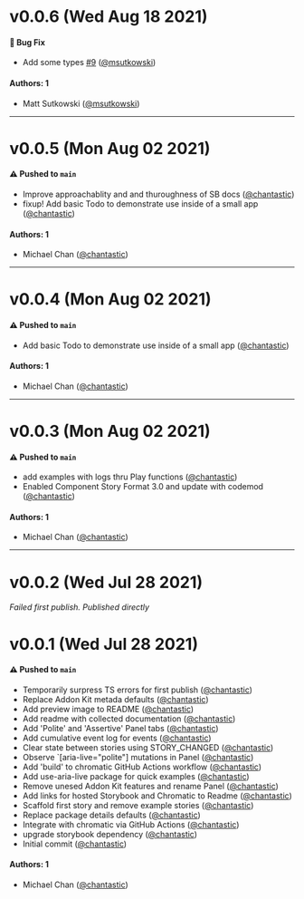 # v0.0.6 (Wed Aug 18 2021)

#### 🐛 Bug Fix

- Add some types [#9](https://github.com/chantastic/aria-live-storybook-addon/pull/9) ([@msutkowski](https://github.com/msutkowski))

#### Authors: 1

- Matt Sutkowski ([@msutkowski](https://github.com/msutkowski))

---

# v0.0.5 (Mon Aug 02 2021)

#### ⚠️ Pushed to `main`

- Improve approachablity and and thuroughness of SB docs ([@chantastic](https://github.com/chantastic))
- fixup! Add basic Todo to demonstrate use inside of a small app ([@chantastic](https://github.com/chantastic))

#### Authors: 1

- Michael Chan ([@chantastic](https://github.com/chantastic))

---

# v0.0.4 (Mon Aug 02 2021)

#### ⚠️ Pushed to `main`

- Add basic Todo to demonstrate use inside of a small app ([@chantastic](https://github.com/chantastic))

#### Authors: 1

- Michael Chan ([@chantastic](https://github.com/chantastic))

---

# v0.0.3 (Mon Aug 02 2021)

#### ⚠️ Pushed to `main`

- add examples with logs thru Play functions ([@chantastic](https://github.com/chantastic))
- Enabled Component Story Format 3.0 and update with codemod ([@chantastic](https://github.com/chantastic))

#### Authors: 1

- Michael Chan ([@chantastic](https://github.com/chantastic))

---

# v0.0.2 (Wed Jul 28 2021)

_Failed first publish. Published directly_

# v0.0.1 (Wed Jul 28 2021)

#### ⚠️ Pushed to `main`

- Temporarily surpress TS errors for first publish ([@chantastic](https://github.com/chantastic))
- Replace Addon Kit metada defaults ([@chantastic](https://github.com/chantastic))
- Add preview image to README ([@chantastic](https://github.com/chantastic))
- Add readme with collected documentation ([@chantastic](https://github.com/chantastic))
- Add 'Polite' and 'Assertive' Panel tabs ([@chantastic](https://github.com/chantastic))
- Add cumulative event log for events ([@chantastic](https://github.com/chantastic))
- Clear state between stories using STORY_CHANGED ([@chantastic](https://github.com/chantastic))
- Observe `[aria-live="polite"] mutations in Panel ([@chantastic](https://github.com/chantastic))
- Add 'build' to chromatic GitHub Actions workflow ([@chantastic](https://github.com/chantastic))
- Add use-aria-live package for quick examples ([@chantastic](https://github.com/chantastic))
- Remove unesed Addon Kit features and rename Panel ([@chantastic](https://github.com/chantastic))
- Add links for hosted Storybook and Chromatic to Readme ([@chantastic](https://github.com/chantastic))
- Scaffold first story and remove example stories ([@chantastic](https://github.com/chantastic))
- Replace package details defaults ([@chantastic](https://github.com/chantastic))
- Integrate with chromatic via GitHub Actions ([@chantastic](https://github.com/chantastic))
- upgrade storybook dependency ([@chantastic](https://github.com/chantastic))
- Initial commit ([@chantastic](https://github.com/chantastic))

#### Authors: 1

- Michael Chan ([@chantastic](https://github.com/chantastic))
